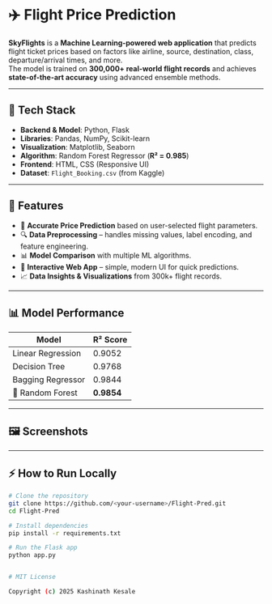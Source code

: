 # ✈️ Flight Price Prediction  

**SkyFlights** is a **Machine Learning-powered web application** that predicts flight ticket prices based on factors like airline, source, destination, class, departure/arrival times, and more.  
The model is trained on **300,000+ real-world flight records** and achieves **state-of-the-art accuracy** using advanced ensemble methods.  

---

## 🔧 **Tech Stack**  

- **Backend & Model**: Python, Flask  
- **Libraries**: Pandas, NumPy, Scikit-learn  
- **Visualization**: Matplotlib, Seaborn  
- **Algorithm**: Random Forest Regressor (**R² = 0.985**)  
- **Frontend**: HTML, CSS (Responsive UI)  
- **Dataset**: `Flight_Booking.csv` (from Kaggle)  

---

## 🚀 **Features**  
- 🎯 **Accurate Price Prediction** based on user-selected flight parameters.  
- 🔍 **Data Preprocessing** – handles missing values, label encoding, and feature engineering.  
- 📊 **Model Comparison** with multiple ML algorithms.  
- 🎨 **Interactive Web App** – simple, modern UI for quick predictions.  
- 📈 **Data Insights & Visualizations** from 300k+ flight records.  

---

## 📊 **Model Performance**  

| Model                | R² Score   |  
|---------------------|------------|  
| Linear Regression    | 0.9052     |  
| Decision Tree        | 0.9768     |  
| Bagging Regressor    | 0.9844     |  
| 🌟 Random Forest      | **0.9854** |  

---

## 🖼 **Screenshots**  


---

## ⚡ **How to Run Locally**  
```bash
# Clone the repository
git clone https://github.com/<your-username>/Flight-Pred.git
cd Flight-Pred

# Install dependencies
pip install -r requirements.txt

# Run the Flask app
python app.py


# MIT License

Copyright (c) 2025 Kashinath Kesale



